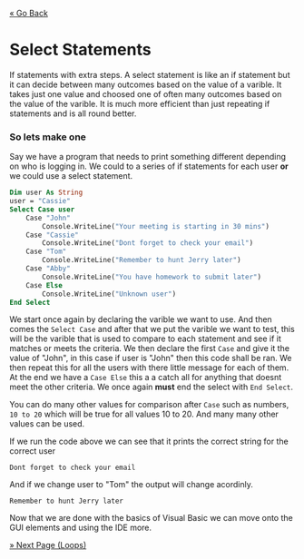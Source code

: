 [« Go Back](..\if-statements "Go Back")
<br/>

# Select Statements

If statements with extra steps.
A select statement is like an if statement but it can decide between many outcomes based on the value of a varible. It takes just one value and choosed one of often many outcomes based on the value of the varible. It is much more efficient than just repeating if statements and is all round better.

### So lets make one

Say we have a program that needs to print something different depending on who is logging in. We could to a series of if statements for each user **or** we could use a select statement.

```vb
Dim user As String
user = "Cassie"
Select Case user
    Case "John"
        Console.WriteLine("Your meeting is starting in 30 mins")
    Case "Cassie"
        Console.WriteLine("Dont forget to check your email")
    Case "Tom"
        Console.WriteLine("Remember to hunt Jerry later")
    Case "Abby"
        Console.WriteLine("You have homework to submit later")
    Case Else
        Console.WriteLine("Unknown user")
End Select
```

We start once again by declaring the varible we want to use. And then comes the `Select Case` and after that we put the varible we want to test, this will be the varible that is used to compare to each statement and see if it matches or meets the criteria. We then declare the first `Case` and give it the value of "John", in this case if user is "John" then this code shall be ran. We then repeat this for all the users with there little message for each of them. At the end we have a `Case Else` this a a catch all for anything that doesnt meet the other criteria. We once again **must** end the select with `End Select`.

You can do many other values for comparison after `Case` such as numbers, `10 to 20` which will be true for all values 10 to 20. And many many other values can be used.

If we run the code above we can see that it prints the correct string for the correct user

```
Dont forget to check your email
```

And if we change user to "Tom" the output will change acordinly.

```
Remember to hunt Jerry later
```

Now that we are done with the basics of Visual Basic we can move onto the GUI elements and using the IDE more.

[» Next Page (Loops)](..\loops "Next Page")
